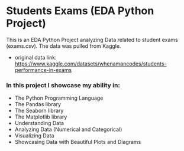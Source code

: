 # Students Exams (EDA Python Project)
This is an EDA Python Project analyzing Data related to student exams (exams.csv). The data was pulled from Kaggle.
- original data link: https://www.kaggle.com/datasets/whenamancodes/students-performance-in-exams

### In this project I showcase my ability in:
- The Python Programming Language
- The Pandas library
- The Seaborn library
- The Matplotlib library 
- Understanding Data
- Analyzing Data (Numerical and Categorical)
- Visualizing Data
- Showcasing Data with Beautiful Plots and Diagrams
